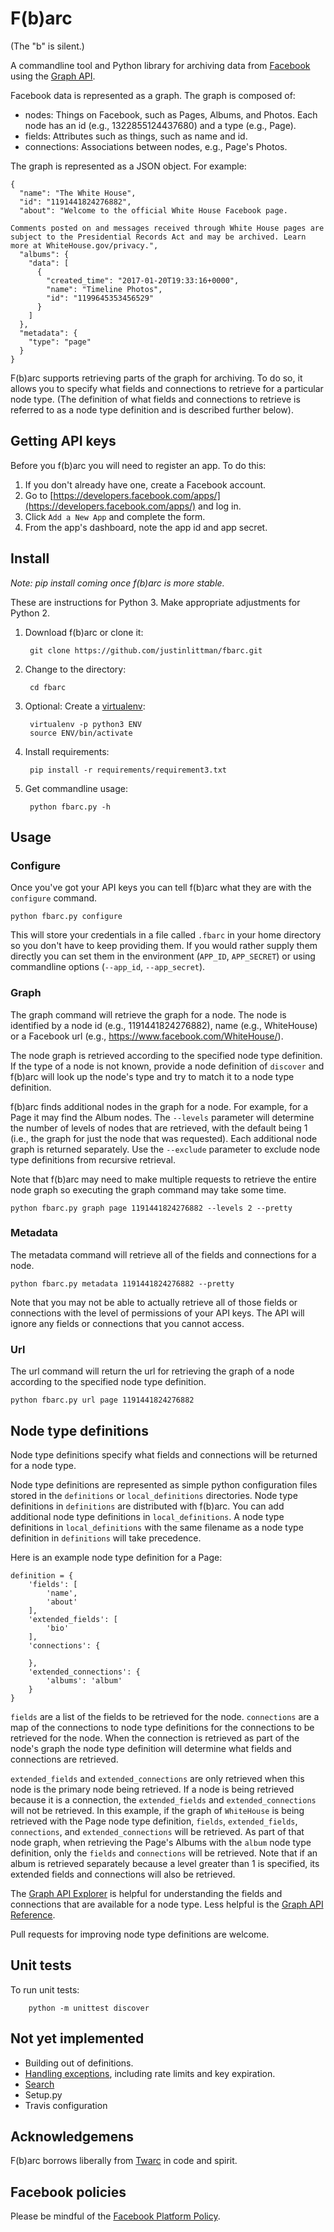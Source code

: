 # F(b)arc

(The "b" is silent.)

A commandline tool and Python library for archiving data from [Facebook](https://www.facebook.com/) using the [Graph API](https://developers.facebook.com/docs/graph-api).

Facebook data is represented as a graph. The graph is composed of:

* nodes:  Things on Facebook, such as Pages, Albums, and Photos. Each node has an id (e.g., 1322855124437680)
and a type (e.g., Page).
* fields:  Attributes such as things, such as name and id.
* connections:  Associations between nodes, e.g., Page's Photos.

The graph is represented as a JSON object. For example:

    {
      "name": "The White House",
      "id": "1191441824276882",
      "about": "Welcome to the official White House Facebook page.
    
    Comments posted on and messages received through White House pages are subject to the Presidential Records Act and may be archived. Learn more at WhiteHouse.gov/privacy.",
      "albums": {
        "data": [
          {
            "created_time": "2017-01-20T19:33:16+0000",
            "name": "Timeline Photos",
            "id": "1199645353456529"
          }
        ]
      },
      "metadata": {
        "type": "page"
      }          
    }

F(b)arc supports retrieving parts of the graph for archiving. To do so, it allows you to specify what fields
and connections to retrieve for a particular node type. (The definition of what fields and connections to
retrieve is referred to as a node type definition and is described further below).

## Getting API keys
Before you f(b)arc you will need to register an app. To do this:

1. If you don't already have one, create a Facebook account.
2. Go to [https://developers.facebook.com/apps/](https://developers.facebook.com/apps/) and log in.
3. Click `Add a New App` and complete the form.
4. From the app's dashboard, note the app id and app secret.

## Install

_Note: pip install coming once f(b)arc is more stable._

These are instructions for Python 3. Make appropriate adjustments for Python 2.

1. Download f(b)arc or clone it:

        git clone https://github.com/justinlittman/fbarc.git

2. Change to the directory:

        cd fbarc
        
3. Optional: Create a [virtualenv](https://virtualenv.pypa.io/en/stable/):

        virtualenv -p python3 ENV
        source ENV/bin/activate
        
4. Install requirements:

        pip install -r requirements/requirement3.txt
        
5. Get commandline usage:

        python fbarc.py -h

## Usage

### Configure
Once you've got your API keys you can tell f(b)arc what they are with the
`configure` command.

    python fbarc.py configure

This will store your credentials in a file called `.fbarc` in your home
directory so you don't have to keep providing them. If you would rather supply
them directly you can set them in the environment (`APP_ID`, `APP_SECRET`) or using 
commandline options (`--app_id`, `--app_secret`).

### Graph
The graph command will retrieve the graph for a node. The node is identified by a node id (e.g., 1191441824276882),
name (e.g., WhiteHouse) or a Facebook url (e.g., https://www.facebook.com/WhiteHouse/).

The node graph is retrieved according to the specified node type definition. If the type of a node is not
known, provide a node definition of `discover` and f(b)arc will look up the node's type and
try to match it to a node type definition.

f(b)arc finds additional nodes in the graph for a node. For example, for a Page it may find the
Album nodes. The `--levels` parameter will determine the number of levels of nodes that are retrieved,
with the default being 1 (i.e., the graph for just the node that was requested). Each additional node
graph is returned separately. Use the `--exclude` parameter to exclude node type definitions from recursive
retrieval.

Note that f(b)arc may need to make multiple requests to retrieve the entire node graph so executing the
graph command may take some time.

    python fbarc.py graph page 1191441824276882 --levels 2 --pretty

### Metadata
The metadata command will retrieve all of the fields and connections for a node.

    python fbarc.py metadata 1191441824276882 --pretty
    
Note that you may not be able to actually retrieve all of those fields or connections with the
level of permissions of your API keys. The API will ignore any fields or connections that you
cannot access.

### Url
The url command will return the url for retrieving the graph of a node according to the specified
node type definition.

    python fbarc.py url page 1191441824276882
    
## Node type definitions
Node type definitions specify what fields and connections will be returned for a node type.

Node type definitions are represented as simple python configuration files stored in the `definitions`
or `local_definitions` directories. Node type definitions in `definitions` are distributed with f(b)arc. 
You can add additional node type definitions in `local_definitions`. A node type definitions in `local_definitions`
with the same filename as a node type definition in `definitions` will take precedence.

Here is an example node type definition for a Page:

    definition = {
        'fields': [
            'name',
            'about'
        ],
        'extended_fields': [
            'bio'
        ],
        'connections': {
    
        },
        'extended_connections': {
            'albums': 'album'
        }
    }

`fields` are a list of the fields to be retrieved for the node. `connections` are a map of the
connections to node type definitions for the connections to be retrieved for the node. When
the connection is retrieved as part of the node's graph the node type definition will determine
what fields and connections are retrieved.

`extended_fields` and `extended_connections` are only retrieved when this node is the primary node
being retrieved. If a node is being retrieved because it is a connection, the `extended_fields` and
`extended_connections` will not be retrieved. In this example, if the graph of `WhiteHouse` is
being retrieved with the Page node type definition, `fields`, `extended_fields`, `connections`, and
`extended_connections` will be retrieved. As part of that node graph, when retrieving the Page's Albums
with the `album` node type definition, only the `fields` and `connections` will be retrieved. Note
that if an album is retrieved separately because a level greater than 1 is specified, its
extended fields and connections will also be retrieved.

The [Graph API Explorer](https://developers.facebook.com/tools/explorer) is helpful for understanding
the fields and connections that are available for a node type. Less helpful is the 
[Graph API Reference](https://developers.facebook.com/docs/graph-api/reference).

Pull requests for improving node type definitions are welcome.

## Unit tests

To run unit tests:

        python -m unittest discover


## Not yet implemented
* Building out of definitions.
* [Handling exceptions](https://developers.facebook.com/docs/graph-api/using-graph-api#errors), including rate limits and key expiration.
* [Search](https://developers.facebook.com/docs/graph-api/using-graph-api#search)
* Setup.py
* Travis configuration

## Acknowledgemens
F(b)arc borrows liberally from [Twarc](https://github.com/docnow/twarc) in code and spirit.

## Facebook policies
Please be mindful of the [Facebook Platform Policy](https://developers.facebook.com/policy/).